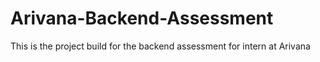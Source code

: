 # Arivana-Backend-Assessment
This is the project build for the backend assessment for intern at Arivana 
